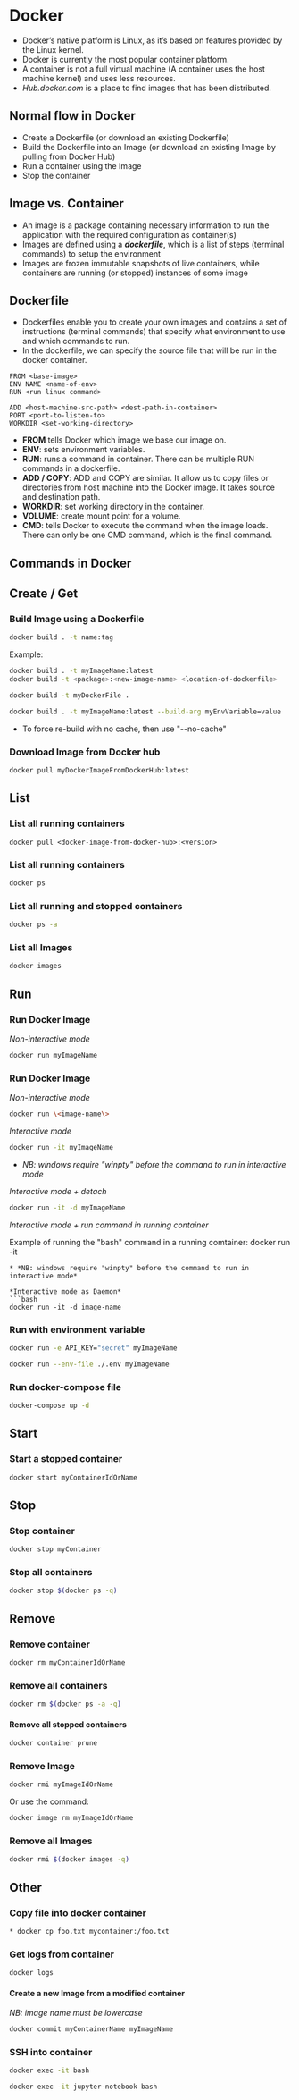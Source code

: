 
# Docker
* Docker’s native platform is Linux, as it’s based on features provided by the Linux kernel.
* Docker is currently the most popular container platform.
* A container is not a full virtual machine (A container uses the host machine kernel) and uses less resources.
* *Hub.docker.com* is a place to find images that has been distributed.


## Normal flow in Docker
* Create a Dockerfile (or download an existing Dockerfile)
* Build the Dockerfile into an Image (or download an existing Image by pulling from Docker Hub)
* Run a container using the Image
* Stop the container


## Image vs. Container
* An image is a package containing necessary information to run the application with the required configuration as container(s)
* Images are defined using a ***dockerfile***, which is a list of steps (terminal commands) to setup the environment
* Images are frozen immutable snapshots of live containers, while containers are running (or stopped) instances of some image



## Dockerfile
* Dockerfiles enable you to create your own images and contains a set of instructions (terminal commands) that specify what environment to use and which commands to run.
* In the dockerfile, we can specify the source file that will be run in the docker container.

```docker
FROM <base-image>
ENV NAME <name-of-env>
RUN <run linux command>

ADD <host-machine-src-path> <dest-path-in-container>
PORT <port-to-listen-to>
WORKDIR <set-working-directory>
```

* **FROM** tells Docker which image we base our image on.
* **ENV**: sets environment variables.
* **RUN**: runs a command in container. There can be multiple RUN commands in a dockerfile.
* **ADD / COPY**: ADD and COPY are similar. It allow us to copy files or directories from host machine into the Docker image. It takes source and destination path.
* **WORKDIR**: set working directory in the container.
* **VOLUME**: create mount point for a volume.
* **CMD**: tells Docker to execute the command when the image loads. There can only be one CMD command, which is the final command.



## Commands in Docker


## Create / Get

### Build Image using a Dockerfile
```bash
docker build . -t name:tag
```
Example:
```bash
docker build . -t myImageName:latest
docker build -t <package>:<new-image-name> <location-of-dockerfile>
```
```bash
docker build -t myDockerFile .
```
```bash
docker build . -t myImageName:latest --build-arg myEnvVariable=value
```
* To force re-build with no cache, then use "--no-cache"

### Download Image from Docker hub
```bash
docker pull myDockerImageFromDockerHub:latest
```


## List

### List all running containers
```
docker pull <docker-image-from-docker-hub>:<version>
```

### List all running containers
```bash
docker ps
```

### List all running and stopped containers
```bash
docker ps -a
```

### List all Images
```bash
docker images
```


## Run

### Run Docker Image
*Non-interactive mode*
```bash
docker run myImageName
```

### Run Docker Image
*Non-interactive mode*
```bash
docker run \<image-name\>
```

*Interactive mode*
```bash
docker run -it myImageName
```
* *NB: windows require "winpty" before the command to run in interactive mode*

*Interactive mode + detach*
```bash
docker run -it -d myImageName
```

*Interactive mode + run command in running container*

Example of running the "bash" command in a running comtainer:
docker run -it <image-name>
```
* *NB: windows require "winpty" before the command to run in interactive mode*

*Interactive mode as Daemon*
```bash
docker run -it -d image-name
```

### Run with environment variable
```bash
docker run -e API_KEY="secret" myImageName
```
```bash
docker run --env-file ./.env myImageName
```

### Run docker-compose file
```bash
docker-compose up -d
```


## Start

### Start a stopped container
```bash
docker start myContainerIdOrName
```


## Stop

### Stop container
```bash
docker stop myContainer
```

### Stop all containers
```bash
docker stop $(docker ps -q)
```


## Remove

### Remove container
```bash
docker rm myContainerIdOrName
```

### Remove all containers
```bash
docker rm $(docker ps -a -q)
```

#### Remove all stopped containers
```bash
docker container prune
```

### Remove Image
```bash
docker rmi myImageIdOrName
```
Or use the command:
```bash
docker image rm myImageIdOrName
```

### Remove all Images
```bash
docker rmi $(docker images -q)
```


## Other

### Copy file into docker container
```bash
* docker cp foo.txt mycontainer:/foo.txt
```

### Get logs from container
```bash
docker logs
```

#### Create a new Image from a modified container
*NB: image name must be lowercase*
```bash
docker commit myContainerName myImageName
```

### SSH into container
```bash
docker exec -it bash
```
```bash
docker exec -it jupyter-notebook bash
```
